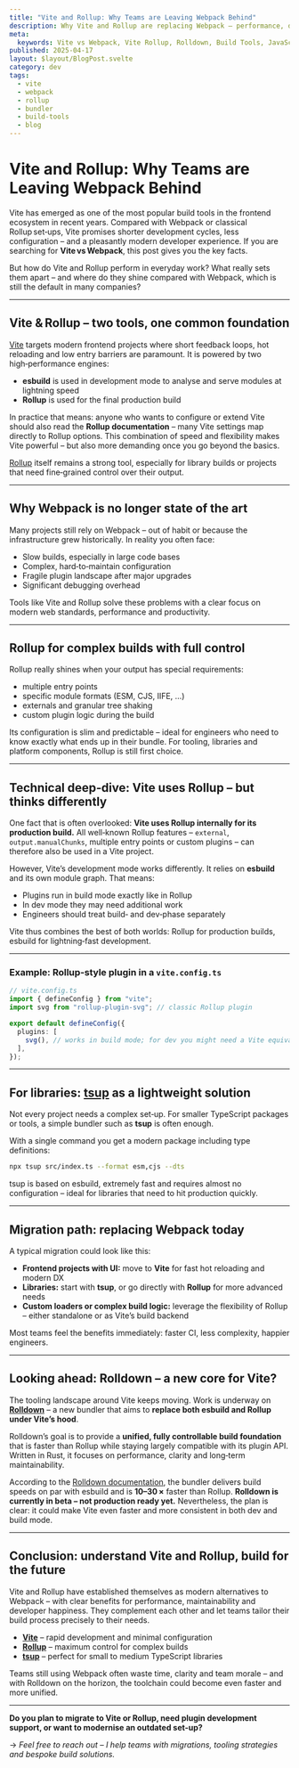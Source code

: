 ```yaml
---
title: "Vite and Rollup: Why Teams are Leaving Webpack Behind"
description: Why Vite and Rollup are replacing Webpack – performance, developer experience, migration tips and a look at Rolldown.
meta:
  keywords: Vite vs Webpack, Vite Rollup, Rolldown, Build Tools, JavaScript Bundler, tsup, Migration, Developer Experienc
published: 2025-04-17
layout: $layout/BlogPost.svelte
category: dev
tags:
  - vite
  - webpack
  - rollup
  - bundler
  - build-tools
  - blog
---
```


# Vite and Rollup: Why Teams are Leaving Webpack Behind

Vite has emerged as one of the most popular build tools in the frontend ecosystem in recent years. Compared with Webpack or classical Rollup set‑ups, Vite promises shorter development cycles, less configuration – and a pleasantly modern developer experience.
If you are searching for **Vite vs Webpack**, this post gives you the key facts.

But how do Vite and Rollup perform in everyday work? What really sets them apart – and where do they shine compared with Webpack, which is still the default in many companies?

---

## Vite & Rollup – two tools, one common foundation

[Vite](https://vitejs.dev) targets modern frontend projects where short feedback loops, hot reloading and low entry barriers are paramount. It is powered by two high‑performance engines:

- **esbuild** is used in development mode to analyse and serve modules at lightning speed
- **Rollup** is used for the final production build

In practice that means: anyone who wants to configure or extend Vite should also read the **Rollup documentation** – many Vite settings map directly to Rollup options.
This combination of speed and flexibility makes Vite powerful – but also more demanding once you go beyond the basics.

[Rollup](https://rollupjs.org) itself remains a strong tool, especially for library builds or projects that need fine‑grained control over their output.

---

## Why Webpack is no longer state of the art

Many projects still rely on Webpack – out of habit or because the infrastructure grew historically. In reality you often face:

- Slow builds, especially in large code bases
- Complex, hard‑to‑maintain configuration
- Fragile plugin landscape after major upgrades
- Significant debugging overhead

Tools like Vite and Rollup solve these problems with a clear focus on modern web standards, performance and productivity.

---

## Rollup for complex builds with full control

Rollup really shines when your output has special requirements:

- multiple entry points
- specific module formats (ESM, CJS, IIFE, …)
- externals and granular tree shaking
- custom plugin logic during the build

Its configuration is slim and predictable – ideal for engineers who need to know exactly what ends up in their bundle. For tooling, libraries and platform components, Rollup is still first choice.

---

## Technical deep‑dive: Vite uses Rollup – but thinks differently

One fact that is often overlooked: **Vite uses Rollup internally for its production build.** All well‑known Rollup features – `external`, `output.manualChunks`, multiple entry points or custom plugins – can therefore also be used in a Vite project.

However, Vite’s development mode works differently. It relies on **esbuild** and its own module graph. That means:

- Plugins run in build mode exactly like in Rollup
- In dev mode they may need additional work
- Engineers should treat build‑ and dev‑phase separately

Vite thus combines the best of both worlds: Rollup for production builds, esbuild for lightning‑fast development.

---

### Example: Rollup‑style plugin in a `vite.config.ts`

```ts
// vite.config.ts
import { defineConfig } from "vite";
import svg from "rollup-plugin-svg"; // classic Rollup plugin

export default defineConfig({
  plugins: [
    svg(), // works in build mode; for dev you might need a Vite equivalent
  ],
});
```

---

## For libraries: [tsup](https://tsup.egoist.dev) as a lightweight solution

Not every project needs a complex set‑up. For smaller TypeScript packages or tools, a simple bundler such as **tsup** is often enough.

With a single command you get a modern package including type definitions:

```bash
npx tsup src/index.ts --format esm,cjs --dts
```

tsup is based on esbuild, extremely fast and requires almost no configuration – ideal for libraries that need to hit production quickly.

---

## Migration path: replacing Webpack today

A typical migration could look like this:

- **Frontend projects with UI:** move to **Vite** for fast hot reloading and modern DX
- **Libraries:** start with **tsup**, or go directly with **Rollup** for more advanced needs
- **Custom loaders or complex build logic:** leverage the flexibility of Rollup – either standalone or as Vite’s build backend

Most teams feel the benefits immediately: faster CI, less complexity, happier engineers.

---

## Looking ahead: Rolldown – a new core for Vite?

The tooling landscape around Vite keeps moving. Work is underway on **[Rolldown](https://github.com/rolldown/rolldown)** – a new bundler that aims to **replace both esbuild and Rollup under Vite’s hood**.

Rolldown’s goal is to provide a **unified, fully controllable build foundation** that is faster than Rollup while staying largely compatible with its plugin API. Written in Rust, it focuses on performance, clarity and long‑term maintainability.

According to the [Rolldown documentation](https://rolldown.rs/guide/), the bundler delivers build speeds on par with esbuild and is **10–30 ×** faster than Rollup.
**Rolldown is currently in beta – not production ready yet.** Nevertheless, the plan is clear: it could make Vite even faster and more consistent in both dev and build mode.

---

## Conclusion: understand Vite and Rollup, build for the future

Vite and Rollup have established themselves as modern alternatives to Webpack – with clear benefits for performance, maintainability and developer happiness. They complement each other and let teams tailor their build process precisely to their needs.

- **[Vite](https://vitejs.dev)** – rapid development and minimal configuration
- **[Rollup](https://rollupjs.org)** – maximum control for complex builds
- **[tsup](https://tsup.egoist.dev)** – perfect for small to medium TypeScript libraries

Teams still using Webpack often waste time, clarity and team morale – and with Rolldown on the horizon, the toolchain could become even faster and more unified.

---

**Do you plan to migrate to Vite or Rollup, need plugin development support, or want to modernise an outdated set‑up?**

→ _Feel free to reach out – I help teams with migrations, tooling strategies and bespoke build solutions._
